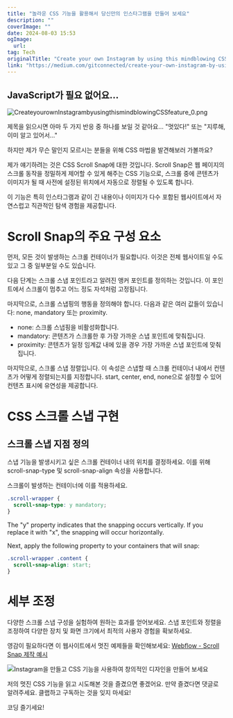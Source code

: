 ```yaml
---
title: "놀라운 CSS 기능을 활용해서 당신만의 인스타그램을 만들어 보세요"
description: ""
coverImage: ""
date: 2024-08-03 15:53
ogImage: 
  url: 
tag: Tech
originalTitle: "Create your own Instagram by using this mindblowing CSS feature"
link: "https://medium.com/gitconnected/create-your-own-instagram-by-using-this-mindblowing-css-feature-6f48d3bcb13e"
---
```




## JavaScript가 필요 없어요...

![CreateyourownInstagrambyusingthismindblowingCSSfeature_0.png](/assets/img/CreateyourownInstagrambyusingthismindblowingCSSfeature_0.png)

제목을 읽으시면 아마 두 가지 반응 중 하나를 보일 것 같아요... "멋있다!" 또는 "지루해, 이미 알고 있어서..."

하지만 제가 무슨 말인지 모르시는 분들을 위해 CSS 마법을 발견해보러 가볼까요?

<div class="content-ad"></div>

제가 얘기하려는 것은 CSS Scroll Snap에 대한 것입니다. Scroll Snap은 웹 페이지의 스크롤 동작을 정밀하게 제어할 수 있게 해주는 CSS 기능으로, 스크롤 중에 콘텐츠가 이미지가 될 때 사전에 설정된 위치에서 자동으로 정렬될 수 있도록 합니다.

이 기능은 특히 인스타그램과 같이 긴 내용이나 이미지가 다수 포함된 웹사이트에서 자연스럽고 직관적인 탐색 경험을 제공합니다.

# Scroll Snap의 주요 구성 요소

먼저, 모든 것이 발생하는 스크롤 컨테이너가 필요합니다. 이것은 전체 웹사이트일 수도 있고 그 중 일부분일 수도 있습니다.

<div class="content-ad"></div>

다음 단계는 스크롤 스냅 포인트라고 알려진 앵커 포인트를 정의하는 것입니다. 이 포인트에서 스크롤이 멈추고 어느 정도 자석처럼 고정됩니다.

마지막으로, 스크롤 스냅핑의 행동을 정의해야 합니다. 다음과 같은 여러 값들이 있습니다: none, mandatory 또는 proximity.

- none: 스크롤 스냅핑을 비활성화합니다.
- mandatory: 콘텐츠가 스크롤한 후 가장 가까운 스냅 포인트에 맞춰집니다.
- proximity: 콘텐츠가 일정 임계값 내에 있을 경우 가장 가까운 스냅 포인트에 맞춰집니다.

마지막으로, 스크롤 스냅 정렬입니다. 이 속성은 스냅할 때 스크롤 컨테이너 내에서 컨텐츠가 어떻게 정렬되는지를 지정합니다. start, center, end, none으로 설정할 수 있어 컨텐츠 표시에 유연성을 제공합니다.

<div class="content-ad"></div>

# CSS 스크롤 스냅 구현

## 스크롤 스냅 지점 정의

스냅 기능을 발생시키고 싶은 스크롤 컨테이너 내의 위치를 결정하세요. 이를 위해 scroll-snap-type 및 scroll-snap-align 속성을 사용합니다.

스크롤이 발생하는 컨테이너에 이를 적용하세요.

<div class="content-ad"></div>

```css
.scroll-wrapper {
  scroll-snap-type: y mandatory;
}
```

The "y" property indicates that the snapping occurs vertically. If you replace it with "x", the snapping will occur horizontally.

Next, apply the following property to your containers that will snap:

```css
.scroll-wrapper .content {
  scroll-snap-align: start;
}
```

<div class="content-ad"></div>

# 세부 조정

다양한 스크롤 스냅 구성을 실험하여 원하는 효과를 얻어보세요. 스냅 포인트와 정렬을 조정하여 다양한 장치 및 화면 크기에서 최적의 사용자 경험을 확보하세요.

영감이 필요하다면 이 웹사이트에서 멋진 예제들을 확인해보세요: [Webflow - Scroll Snap 제작 예시](https://webflow.com/made-in-webflow/scroll-snap)

![Instagram을 만들고 CSS 기능을 사용하여 창의적인 디자인을 만들어 보세요](/assets/img/CreateyourownInstagrambyusingthismindblowingCSSfeature_1.png)

<div class="content-ad"></div>

저의 멋진 CSS 기능을 읽고 시도해본 것을 즐겼으면 좋겠어요. 만약 즐겼다면 댓글로 알려주세요. 클랩하고 구독하는 것을 잊지 마세요!

코딩 즐기세요!
